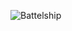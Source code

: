 ![Battelship](https://github.com/matinyousefi/BattlesShip/assets/61929170/77e58fff-92b9-48af-91cf-e4253dad49f9)
